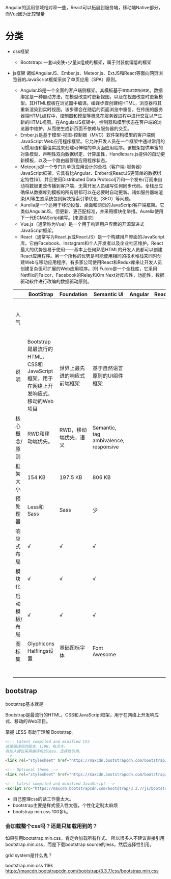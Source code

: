 


Angular的适用领域相对窄一些，React可以拓展到服务端，移动端Native部分，而Vue因为比较轻量


# 分类

- css框架
  - Bootstrap: 一套ui皮肤+少量js组成的框架，属于封装度偏低的框架
- js框架
  诸如AngularJS、Ember.js、Meteor.js、ExtJS和React等面向网页浏览器的JavaScript框架采纳了单页应用（SPA）原则。

  - AngularJS是一个全面的客户端侧框架。其模板基于`双向UI数据绑定`。数据绑定是一种自动方法，在模型改变时更新视图，以及在视图改变时更新模型。其HTML模板在浏览器中编译。编译步骤创建纯HTML，浏览器将其重新渲染到实时视图。该步骤会在随后的页面浏览中重复。在传统的服务器端HTML编程中，控制器和模型等概念在服务器进程中进行交互以产生新的HTML视图。在AngularJS框架中，控制器和模型状态在客户端的浏览器中维护，从而使生成新页面不依赖与服务器的交互。
  - Ember.js是基于模型-视图-控制器（MVC）软件架构模型的客户端侧JavaScript Web应用程序框架。它允许开发人员在一个框架中通过常用的习惯用语和最佳实践来创建可伸缩的单页面应用程序。该框架提供丰富的对象模型、声明性双向数据绑定、计算属性，Handlebars.js提供的自动更新模板，以及一个路由器管理应用程序状态。
  - Meteor.js是一个专门为单页应用设计的全栈（客户端-服务器）JavaScript框架。它具有比Angular、Ember或ReactJS更简单的数据绑定特性[6]，并且使用Distributed Data Protocol[7]和一个发布/订阅来自动将数据更改传播到客户端，无需开发人员编写任何同步代码。全栈反应确保从数据库到模板的所有层都可以在必要时自动更新。诸如服务器端渲染[8]等生态系统包则解决搜索引擎优化（SEO）等问题。
  - Aurelia是一个适用于移动设备、桌面和网页的JavaScript客户端框架。它类似AngularJS，但更新、更匹配标准，并采用模块化举措。Aurelia使用下一代ECMAScript编写。[来源请求]
  - Vue.js（通常称为Vue）是一个用于构建用户界面的开源渐进式JavaScript框架。
  - React（通常写为React.js或ReactJS）是一个构建用户界面的JavaScript库。它由Facebook、Instagram和个人开发者以及企业社区维护。React最大的优势是易于使用——基本上任何熟悉HTML的开发人员都可以创建React应用程序。另一个所称的优势是可能使用相同的技术堆栈来同时创建Web与移动应用程序。有多家公司使用React和Redux库来让开发人员创建复杂但可扩展的Web应用程序。[9]
  Fulcro是一个全栈库，它采用Netflix的Falcor，Facebook的Relay和Om Next对反应性，功能性，数据驱动软件进行改编的数据驱动原则。



  |               | BootStrap                                                                           | Foundation                   | Semantic UI                           | Angular | React | Preact                      | Vue                                                                            | jQuery |   |
  |---------------|-------------------------------------------------------------------------------------|------------------------------|---------------------------------------|---------|-------|-----------------------------|--------------------------------------------------------------------------------|--------|---|
  | 人气          |                                                                                     |                              |                                       |         |       | Preact 受众最小，但增长最快 |                                                                                |        |   |
  | 说明          | Bootstrap是最流行的HTML，CSS和JavaScript框架，用于在网络上开发响应式、移动的Web项目 | 世界上最先进的响应式前端框架 | 基于自然语言原则的UI组件框架          |         |       |                             | 框架只负责”View”层，这意味着其它业务逻辑是完全解耦的，并且能以任何方式来实现。 |        |   |
  | 核心概念/原则 | RWD和移动端优先。                                                                   | RWD，移动端优先，语义        | Semantic, tag ambivalence, responsive |         |       |                             |                                                                                |        |   |
  | 框架大小      | 154 KB                                                                              | 197.5 KB                     | 806 KB                                |         |       |                             |                                                                                |        |   |
  | 预处理器      | Less和Sass                                                                          | Sass                         | 少                                    |         |       |                             |                                                                                |        |   |
  | 响应式布局    | √                                                                                   | √                            | √                                     |         |       |                             |                                                                                |        |   |
  | 模块化        | √                                                                                   | √                            | √                                     |         |       |                             |                                                                                |        |   |
  | 启动模板/布局 | √                                                                                   | √                            | √                                     |         |       |                             |                                                                                |        |   |
  | 图标集        | Glyphicons Halflings设置                                                            | 基础图标字体                 | Font Awesome                          |         |       |                             |                                                                                |        |   |
  |               |                                                                                     |                              |                                       |         |       |                             |                                                                                |        |   |
  |               |                                                                                     |                              |                                       |         |       |                             |                                                                                |        |   |
  |               |                                                                                     |                              |                                       |         |       |                             |                                                                                |        |   |
  |               |                                                                                     |                              |                                       |         |       |                             |                                                                                |        |   |
  |               |                                                                                     |                              |                                       |         |       |                             |                                                                                |        |   |
  |               |                                                                                     |                              |                                       |         |       |                             |                                                                                |        |   |
  |               |                                                                                     |                              |                                       |         |       |                             |                                                                                |        |   |


## bootstrap

bootstrap基本就是

Bootstrap是最流行的HTML，CSS和JavaScript框架，用于在网络上开发响应式、移动的Web项目。

掌握 LESS 有助于理解 Bootstrap。

```html
<!-- Latest compiled and minified CSS
这是编译后的版本，119K，有点大。
有些人建议采用编译前的less，选择性引用。
-->
<link rel="stylesheet" href="https://maxcdn.bootstrapcdn.com/bootstrap/3.3.7/css/bootstrap.min.css" integrity="sha384-BVYiiSIFeK1dGmJRAkycuHAHRg32OmUcww7on3RYdg4Va+PmSTsz/K68vbdEjh4u" crossorigin="anonymous">

<!-- Optional theme -->
<link rel="stylesheet" href="https://maxcdn.bootstrapcdn.com/bootstrap/3.3.7/css/bootstrap-theme.min.css" integrity="sha384-rHyoN1iRsVXV4nD0JutlnGaslCJuC7uwjduW9SVrLvRYooPp2bWYgmgJQIXwl/Sp" crossorigin="anonymous">

<!-- Latest compiled and minified JavaScript -->
<script src="https://maxcdn.bootstrapcdn.com/bootstrap/3.3.7/js/bootstrap.min.js" integrity="sha384-Tc5IQib027qvyjSMfHjOMaLkfuWVxZxUPnCJA7l2mCWNIpG9mGCD8wGNIcPD7Txa" crossorigin="anonymous"></script>
```

- 自己整理css的话工作量太大。
- bootstrap主要是样式侵入性太强，个性化定制太麻烦
- bootstrap.min.css 100多k。


### 会加载整个css吗？还是只加载用到的？

如果引用bootstrap.min.css，肯定会加载所有样式。
所以很多人不建议直接引用bootstrap.min.css，而是下载bootstrap source的less，然后选择性引用。

grid system是什么鬼？

bootstrap.min.css 119k
https://maxcdn.bootstrapcdn.com/bootstrap/3.3.7/css/bootstrap.min.css
